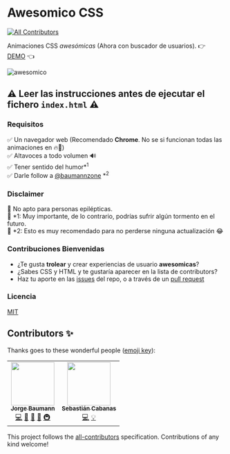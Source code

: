 # Awesomico CSS
<!-- ALL-CONTRIBUTORS-BADGE:START - Do not remove or modify this section -->
[![All Contributors](https://img.shields.io/badge/all_contributors-1-orange.svg?style=flat-square)](#contributors-)
<!-- ALL-CONTRIBUTORS-BADGE:END -->
Animaciones CSS _awesómicas_ (Ahora con buscador de usuarios). 👉 [DEMO](https://baumannzone.github.io/awesomico-css/) 👈

![awesomico](assets/awesomico.gif)

## :warning: Leer las instrucciones antes de ejecutar el fichero `index.html` :warning:

### Requisitos
:white_check_mark: Un navegador web (Recomendado **Chrome**. No se si funcionan todas las animaciones en :fire:🦊)  
:white_check_mark: Altavoces a todo volumen 🔊  
:white_check_mark: Tener sentido del humor*<sup>1</sup>  
:white_check_mark: Darle follow a [@baumannzone](https://twitter.com/baumannzone) *<sup>2</sup>  

### Disclaimer
🚨 No apto para personas epilépticas.  
🚨 \*1: Muy importante, de lo contrario, podrías sufrir algún tormento en el futuro.  
🚨 \*2: Esto es muy recomendado para no perderse ninguna actualización :joy:  

### Contribuciones Bienvenidas
- ¿Te gusta **trolear** y crear experiencias de usuario **awesomicas**?  
- ¿Sabes CSS y HTML y te gustaría aparecer en la lista de contributors?  
- Haz tu aporte en las [issues](https://github.com/baumannzone/awesomico-css/issues) del repo, o a través de un [pull request](https://github.com/baumannzone/awesomico-css/pulls)  

### Licencia  
[MIT](LICENSE)

## Contributors ✨

Thanks goes to these wonderful people ([emoji key](https://allcontributors.org/docs/en/emoji-key)):

<!-- ALL-CONTRIBUTORS-LIST:START - Do not remove or modify this section -->
<!-- prettier-ignore-start -->
<!-- markdownlint-disable -->
<table>
  <tr>
    <td align="center"><a href="https://twitter.com/baumannzone"><img src="https://avatars0.githubusercontent.com/u/5422102?v=4" width="100px;" alt=""/><br /><sub><b>Jorge Baumann</b></sub></a><br /><a href="https://github.com/baumannzone/awesomico-css/commits?author=baumannzone" title="Code">💻</a> <a href="#design-baumannzone" title="Design">🎨</a> <a href="https://github.com/baumannzone/awesomico-css/pulls?q=is%3Apr+reviewed-by%3Abaumannzone" title="Reviewed Pull Requests">👀</a> <a href="#maintenance-baumannzone" title="Maintenance">🚧</a> <a href="#infra-baumannzone" title="Infrastructure (Hosting, Build-Tools, etc)">🚇</a></td>
    <td align="center"><a href="https://github.com/Sediug"><img src="https://avatars3.githubusercontent.com/u/11425316?v=4" width="100px;" alt=""/><br /><sub><b>Sebastián Cabanas</b></sub></a><br /><a href="https://github.com/baumannzone/awesomico-css/commits?author=Sediug" title="Code">💻</a> <a href="#example-Sediug" title="Examples">💡</a></td>
  </tr>
</table>

<!-- markdownlint-enable -->
<!-- prettier-ignore-end -->
<!-- ALL-CONTRIBUTORS-LIST:END -->

This project follows the [all-contributors](https://github.com/all-contributors/all-contributors) specification. Contributions of any kind welcome!